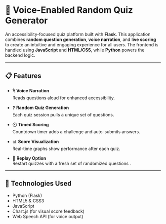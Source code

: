 # 🎤 Voice-Enabled Random Quiz Generator

An accessibility-focused quiz platform built with **Flask**. This application combines **random question generation**, **voice narration**, and **live scoring** to create an intuitive and engaging experience for all users. The frontend is handled using **JavaScript** and **HTML/CSS**, while **Python** powers the backend logic.

---
## 📋 Features

- 🎙️ **Voice Narration**  
  Reads questions aloud for enhanced accessibility.

- ❓ **Random Quiz Generation**  
  Each quiz session pulls a unique set of questions.

- ⏲️ **Timed Scoring**  
  Countdown timer adds a challenge and auto-submits answers.

- 📊 **Score Visualization**  
  Real-time graphs show performance after each quiz.

- 🔁 **Replay Option**  
  Restart quizzes with a fresh set of randomized questions .

---

## 🚀 Technologies Used

- Python (Flask)
- HTML5 & CSS3
- JavaScript
- Chart.js (for visual score feedback)
- Web Speech API (for voice output)



